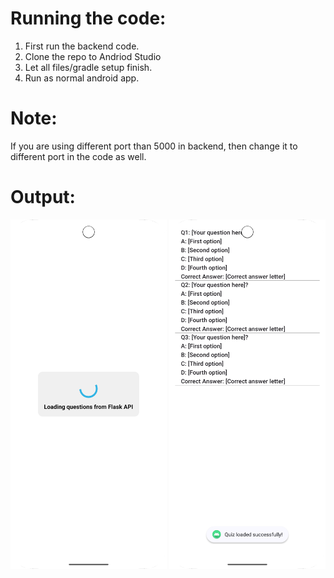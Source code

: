 # Running the code:
1. First run the backend code.
2. Clone the repo to Andriod Studio
3. Let all files/gradle setup finish.
4. Run as normal android app.

# Note: 
If you are using different port than 5000 in backend, then change it to different port in the code as well.

# Output:

<img src="loading_message.png" width="250" alt="Loading Message">

<img src="quiz_loaded.png" width="250" alt="Quiz loaded">
